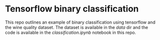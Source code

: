 # Tensorflow binary classification

This repo outlines an example of binary classification using tensorflow and the wine quality dataset. The dataset is available in the _data_ dir and the code is available in the _classification.ipynb_ notebook in this repo.
